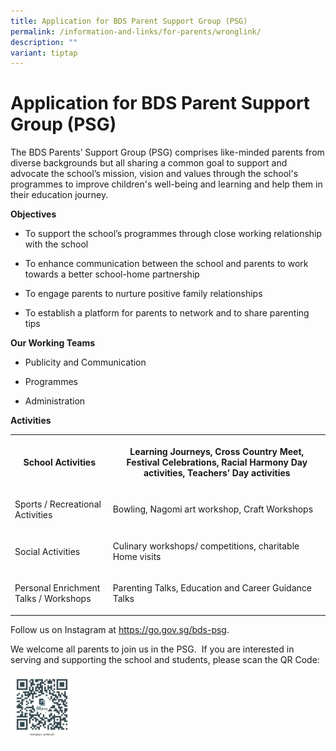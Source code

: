 ```yaml
---
title: Application for BDS Parent Support Group (PSG)
permalink: /information-and-links/for-parents/wronglink/
description: ""
variant: tiptap
---
```

<h1>Application for BDS Parent Support Group (PSG)</h1>
<p>The BDS Parents’ Support Group (PSG) comprises like-minded parents from
diverse backgrounds but all sharing a common goal to support and advocate
the school’s mission, vision and values through the school's programmes
to improve children's well-being and learning and help them in their education
journey.</p>
<p><strong>Objectives</strong>
</p>
<ul data-tight="true" class="tight">
<li>
<p>To support the school’s programmes through close working relationship
with the school</p>
</li>
<li>
<p>To enhance communication between the school and parents to work towards
a better school-home partnership</p>
</li>
<li>
<p>To engage parents to nurture positive family relationships</p>
</li>
<li>
<p>To establish a platform for parents to network and to share parenting
tips</p>
</li>
</ul>
<p><strong>Our Working Teams</strong>
</p>
<ul data-tight="true" class="tight">
<li>
<p>Publicity and Communication</p>
</li>
<li>
<p>Programmes</p>
</li>
<li>
<p>Administration</p>
</li>
</ul>
<p><strong>Activities</strong>
</p>
<table style="minWidth: 50px">
<colgroup>
<col>
<col>
</colgroup>
<tbody>
<tr>
<th rowspan="1" colspan="1">
<p>School Activities</p>
</th>
<th rowspan="1" colspan="1">
<p>Learning Journeys, Cross Country Meet, Festival Celebrations, Racial Harmony
Day activities, Teachers’ Day activities</p>
</th>
</tr>
<tr>
<td rowspan="1" colspan="1">
<p>Sports / Recreational Activities</p>
</td>
<td rowspan="1" colspan="1">
<p>Bowling, Nagomi art workshop, Craft Workshops</p>
</td>
</tr>
<tr>
<td rowspan="1" colspan="1">
<p>Social Activities</p>
</td>
<td rowspan="1" colspan="1">
<p>Culinary workshops/ competitions, charitable Home visits</p>
</td>
</tr>
<tr>
<td rowspan="1" colspan="1">
<p>Personal Enrichment Talks / Workshops</p>
</td>
<td rowspan="1" colspan="1">
<p>Parenting Talks, Education and Career Guidance Talks</p>
</td>
</tr>
</tbody>
</table>
<p>Follow us on Instagram at&nbsp;<a href="https://go.gov.sg/bds-psg" rel="noopener noreferrer nofollow" target="_blank">https://go.gov.sg/bds-psg</a>.</p>
<p>We&nbsp;welcome all parents to join us in the PSG.&nbsp; If you are interested
in serving and supporting the school and students, please scan the QR Code:</p>
<div class="isomer-image-wrapper">
<img style="width:20%" height="auto" width="100%" src="/images/QR.jpg">
</div>
<p></p>
